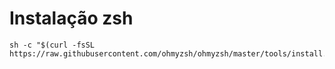 
# Instalação zsh

    sh -c "$(curl -fsSL https://raw.githubusercontent.com/ohmyzsh/ohmyzsh/master/tools/install.sh)"
